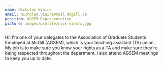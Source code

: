 ```yaml
---
name: Nicholas Vieira
email: nicholas.vieira@mail.mcgill.ca
position: AGSEM Representative
picture: images/profile/nick-vieira.jpg
---
```


Hi! I'm one of your delegates to the Association of Graduate Students Employed at McGill (AGSEM), which is your teaching assistant (TA) union. My job is to make sure you know your rights as a TA and make sure they're being respected throughout the department. I also attend AGSEM meetings to keep you up to date.
